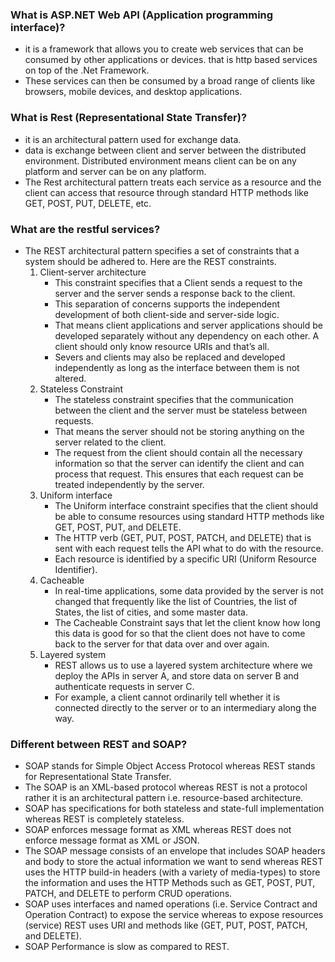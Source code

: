 ### What is ASP.NET Web API (Application programming interface)?
- it is a framework that allows you to create web services that can be consumed by other applications or devices. that is http based services on top of the .Net Framework.
- These services can then be consumed by a broad range of clients like browsers, mobile devices, and desktop applications.
### What is Rest (Representational State Transfer)?
- it is an architectural pattern used for exchange data.
- data is exchange between client and server between the distributed environment. Distributed environment means client can be on any platform and server can be on any platform.
- The Rest architectural pattern treats each service as a resource and the client can access that resource through standard HTTP methods like GET, POST, PUT, DELETE, etc.
### What are the restful services?
- The REST architectural pattern specifies a set of constraints that a system should be adhered to. Here are the REST constraints.
    1. Client-server architecture
       - This constraint specifies that a Client sends a request to the server and the server sends a response back to the client.
       - This separation of concerns supports the independent development of both client-side and server-side logic. 
       - That means client applications and server applications should be developed separately without any dependency on each other. A client should only know resource URIs and that’s all. 
       - Severs and clients may also be replaced and developed independently as long as the interface between them is not altered.
    2. Stateless Constraint
       - The stateless constraint specifies that the communication between the client and the server must be stateless between requests. 
       - That means the server should not be storing anything on the server related to the client.
       - The request from the client should contain all the necessary information so that the server can identify the client and can process that request. This ensures that each request can be treated independently by the server.
    3. Uniform interface  
       - The Uniform interface constraint specifies that the client should be able to consume resources using standard HTTP methods like GET, POST, PUT, and DELETE.
       - The HTTP verb (GET, PUT, POST, PATCH, and DELETE) that is sent with each request tells the API what to do with the resource.
       - Each resource is identified by a specific URI (Uniform Resource Identifier).  
    4. Cacheable
       - In real-time applications, some data provided by the server is not changed that frequently like the list of Countries, the list of States,  the list of cities, and some master data. 
       - The Cacheable Constraint says that let the client know how long this data is good for so that the client does not have to come back to the server for that data over and over again.
    5. Layered system
       - REST allows us to use a layered system architecture where we deploy the APIs in server A, and store data on server B and authenticate requests in server C. 
       - For example, a client cannot ordinarily tell whether it is connected directly to the server or to an intermediary along the way.
### Different between REST and SOAP?
- SOAP stands for Simple Object Access Protocol whereas REST stands for Representational State Transfer.
- The SOAP is an XML-based protocol whereas REST is not a protocol rather it is an architectural pattern i.e. resource-based architecture.                         
- SOAP has specifications for both stateless and state-full implementation whereas REST is completely stateless.
- SOAP enforces message format as XML whereas REST does not enforce message format as XML or JSON.
- The SOAP message consists of an envelope that includes SOAP headers and body to store the actual information we want to send whereas REST uses the HTTP build-in headers (with a variety of media-types) to store the information and uses the HTTP Methods such as GET, POST, PUT, PATCH, and DELETE  to perform CRUD operations.
- SOAP uses interfaces and named operations (i.e. Service Contract and Operation Contract) to expose the service whereas to expose resources (service) REST uses URI and methods like (GET, PUT, POST, PATCH, and DELETE).
- SOAP Performance is slow as compared to REST.